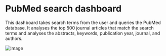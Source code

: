 # PubMed search dashboard
This dashboard takes search terms from the user and queries the PubMed database. It analyses the top 500 journal articles that match the search terms and analyses the abstracts, keywords, publication year, journal, and authors.

![image](https://user-images.githubusercontent.com/16738116/112728634-98b88900-8efe-11eb-8c66-cd0b369f3183.png)
